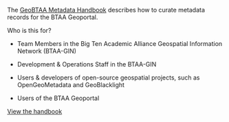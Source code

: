 The [GeoBTAA Metadata Handbook](https://z.umn.edu/gbl-handbook) describes how to curate metadata records for the BTAA Geoportal.

Who is this for?

* Team Members in the Big Ten Academic Alliance Geospatial Information Network (BTAA-GIN)

* Development & Operations Staff in the BTAA-GIN

* Users & developers of open-source geospatial projects, such as OpenGeoMetadata and GeoBlacklight

* Users of the BTAA Geoportal

[View the handbook](https://z.umn.edu/gbl-handbook)